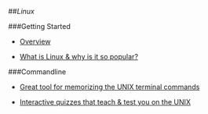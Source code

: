 ##_Linux_

###Getting Started

- [Overview](http://www.linux.com/learn/new-user-guides/376-linux-is-everywhere-an-overview-of-the-linux-operating-system)

- [What is Linux & why is it so popular?](http://computer.howstuffworks.com/question246.htm)

###Commandline

- [Great tool for memorizing the UNIX terminal commands](https://www.shortcutfoo.com/app/tutorial/commandline)

- [Interactive quizzes that teach & test you on the UNIX](http://www.memrise.com/course/50252/shell-fu/)